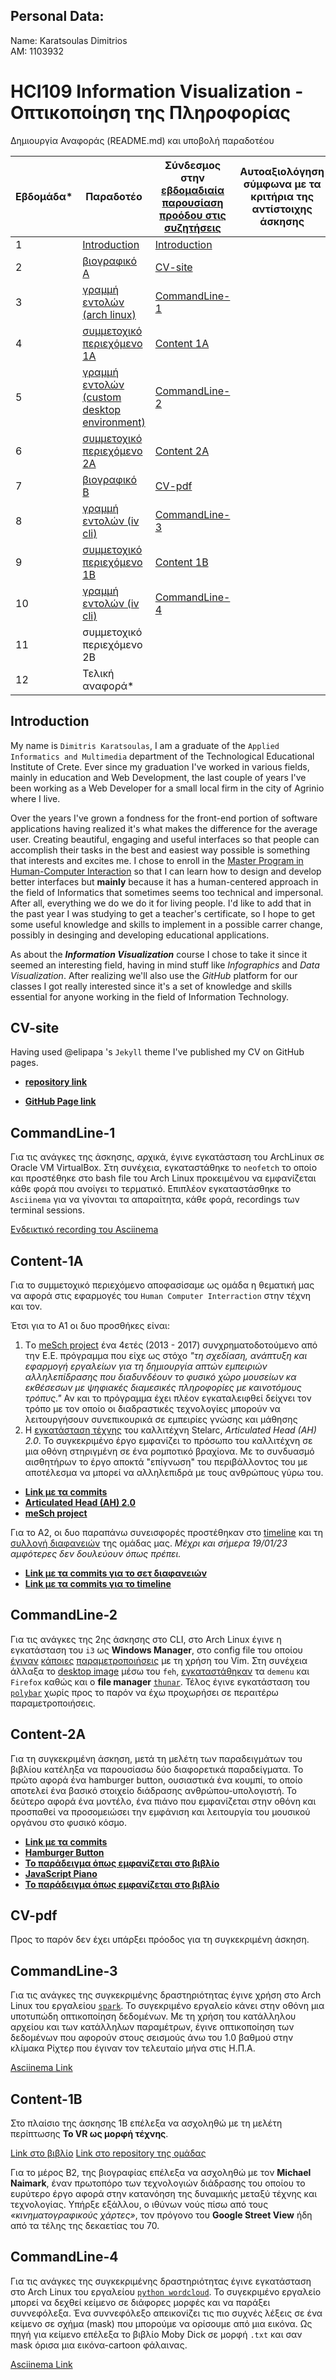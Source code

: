 ## Personal Data:
Name: Karatsoulas Dimitrios</br>
ΑΜ: 1103932</br>

# HCI109 Information Visualization - Οπτικοποίηση της Πληροφορίας
Δημιουργία Αναφοράς (README.md) και υποβολή παραδοτέου

| Εβδομάδα* | Παραδοτέο | Σύνδεσμος στην [εβδομαδιαία παρουσίαση προόδου στις συζητήσεις](https://github.com/upatras-hci/iv/discussions/categories/show-and-tell) | Αυτοαξιολόγηση σύμφωνα με τα κριτήρια της αντίστοιχης άσκησης |
| --- | --- | --- | --- |
| 1 | [Introduction](#Introduction) |[Introduction](https://github.com/upatras-hci/iv/discussions/32) | |
| 2 | [βιογραφικό Α](#CV-site) | [CV-site](https://github.com/upatras-hci/iv/discussions/40)||
| 3 | [γραμμή εντολών (arch linux)](#CommandLine-1) |[CommandLine-1](https://github.com/upatras-hci/iv/discussions/46) | |
| 4 | [συμμετοχικό περιεχόμενο 1A](#Content-1Α) |[Content 1A](https://github.com/upatras-hci/iv/discussions/50) | |
| 5 | [γραμμή εντολών (custom desktop environment)](#CommandLine-2) |[CommandLine-2](https://github.com/upatras-hci/iv/discussions/58) | |
| 6 | [συμμετοχικό περιεχόμενο 2Α](#Content-2Α) |[Content 2A](https://github.com/upatras-hci/iv/discussions/72) | |
| 7 | [βιογραφικό Β](#CV-pdf) |[CV-pdf]() | |
| 8 | [γραμμή εντολών (iv cli)](#CommandLine-3) |[CommandLine-3](https://github.com/upatras-hci/iv/discussions/63) | |
| 9 | [συμμετοχικό περιεχόμενο 1Β](https://github.com/akimo13/iv/tree/1103932/reports/1103932/README.md#Content-2B) |[Content 1Β](https://github.com/upatras-hci/iv/discussions/75) | |
| 10 | [γραμμή εντολών (iv cli)](https://github.com/akimo13/iv/tree/1103932/reports/1103932/README.md#CommandLine-4) |[CommandLine-4](https://github.com/upatras-hci/iv/discussions/63) | |
| 11 | συμμετοχικό περιεχόμενο 2Β | | |
| 12 | Τελική αναφορά* | | |

## Introduction

My name is `Dimitris Karatsoulas`, I am a graduate of the `Applied Informatics and Multimedia` department of the Technological Educational Institute of Crete. Ever since my graduation I've worked in various fields, mainly in education and Web Development, the last couple of years I've been working as a Web Developer for a small local firm in the city of Agrinio where I live.

Over the years I've grown a fondness for the front-end portion of software applications having realized it's what makes the difference for the average user. Creating beautiful, engaging and useful interfaces so that people can accomplish their tasks in the best and easiest way possible is something that interests and excites me. I chose to enroll in the [Master Program in Human-Computer Interaction](https://hcimaster.upatras.gr/) so that I can learn how to design and develop better interfaces but **mainly** because it has a human-centered approach in the field of Informatics that sometimes seems too technical and impersonal. After all, everything we do we do it for living people. I'd like to add that in the past year I was studying to get a teacher's certificate, so I hope to get some useful knowledge and skills to implement in a possible carrer change, possibly in desinging and developing educational applications.

As about the ***Information Visualization*** course I chose to take it since it seemed an interesting field, having in mind stuff like *Infographics* and *Data Visualization*. After realizing we'll also use the *GitHub* platform for our classes I got really interested since it's a set of knowledge and skills essential for anyone working in the field of Information Technology.

## CV-site

Having used @elipapa 's `Jekyll` theme I've published my CV on GitHub pages.

- **[repository link](https://github.com/akimo13/akimo13.github.io)** 

- **[GitHub Page link](https://akimo13.github.io/)**

## CommandLine-1

Για τις ανάγκες της άσκησης, αρχικά, έγινε εγκατάσταση του ArchLinux σε Oracle VM VirtualBox. Στη συνέχεια, εγκαταστάθηκε το `neofetch` το οποίο και προστέθηκε στο bash file του Arch Linux προκειμένου να εμφανίζεται κάθε φορά που ανοίγει το τερματικό. Επιπλέον εγκαταστάσθηκε το `Asciinema` για να γίνονται τα απαραίτητα, κάθε φορά, recordings των terminal sessions.

[Ενδεικτικό recording του Asciinema](https://asciinema.org/a/542371)

## Content-1Α

Για το συμμετοχικό περιεχόμενο αποφασίσαμε ως ομάδα η θεματική μας να αφορά στις εφαρμογές του `Human Computer Interraction` στην τέχνη και τον.

Έτσι για το Α1 οι δυο προσθήκες είναι:
1. Tο [meSch project](https://www.mesch-project.eu/) ένα 4ετές (2013 - 2017) συνχρηματοδοτούμενο από την Ε.Ε. πρόγραμμα που είχε ως στόχο *"τη σχεδίαση, ανάπτυξη και εφαρμογή εργαλείων για τη δημιουργία απτών εμπειριών αλληλεπίδρασης που διαδυνδέουν το φυσικό χώρο μουσείων κα εκθέσεσων με ψηφιακές διαμεσικές πληροφορίες με καινοτόμους τρόπυς."* Αν και το πρόγραμμα έχει πλέον εγκαταλειφθεί δείχνει τον τρόπο με τον οποίο οι διαδραστικές τεχνολογίες μπορούν να λειτουργήσουν συνεπικουρικά σε εμπειρίες γνώσης και μάθησης
2. H [εγκατάσταση τέχνης](https://www.canberra.edu.au/uncover/news-archive/2019/september/talk-to-the-articulated-head-2.0) του καλλιτέχνη Stelarc, *Articulated Head (AH) 2.0*. Το συγκεκριμένο έργο εμφανίζει το πρόσωπο του καλλιτέχνη σε μια οθόνη στηριγμένη σε ένα ρομποτικό βραχίονα. Με το συνδυασμό αισθητήρων το έργο αποκτά "επίγνωση" του περιβάλλοντος του με αποτέλεσμα να μπορεί να αλληλεπιδρά με τους ανθρώπους γύρω του.

 -  **[Link με τα commits](https://github.com/akimo13/site/commits?author=akimo13)**
 -  **[Articulated Head (AH) 2.0](https://aquamarine-unicorn-d025d3.netlify.app/gallery/articulated-head/)**
 -  **[meSch project](https://aquamarine-unicorn-d025d3.netlify.app/gallery/mesch-project/)**
 
 Για το Α2, οι δυο παραπάνω συνεισφορές προστέθηκαν στο [timeline](https://wondrous-paletas-7dd991.netlify.app/timeline/art/) και τη [συλλογή διαφανειών](https://wondrous-paletas-7dd991.netlify.app/slides/art/) της ομάδας μας. 
 *Μέχρι και σήμερα 19/01/23 αμφότερες δεν δουλεύουν όπως πρέπει.*
 
 - **[Link με τα commits για το σετ διαφανειών](https://github.com/akimo13/site/commit/05c4abc44861b75fd77970a02eee7aa693f0ccc7)**
 - **[Link με τα commits για το timeline](https://github.com/akimo13/site/commit/147c7efbc78f8426e5446f2d65a4c026e57cd11c)**

## CommandLine-2

Για τις ανάγκες της 2ης άσκησης στο CLI, στο Arch Linux έγινε η εγκατάσταση του `i3` ως **Windows Manager**, στο config file του οποίου [έγιναν](https://user-images.githubusercontent.com/17239674/203829957-1ce7740c-37f1-4e57-935d-c31c232a348e.png) [κάποιες](https://user-images.githubusercontent.com/17239674/203829898-b2c52ebf-f170-46f9-be16-7fe288ef303d.png) [παραμετροποιήσεις](https://user-images.githubusercontent.com/17239674/206450712-7e346b1c-26b3-4807-8206-d416185741b3.png) με τη χρήση του Vim. Στη συνέχεια άλλαξα το [desktop image](https://user-images.githubusercontent.com/17239674/203830507-b3543efc-5996-4f36-aad3-8b1d90db1e4f.png) μέσω του `feh`, [εγκαταστάθηκαν](https://user-images.githubusercontent.com/17239674/203831223-c076df43-4621-4bee-8a03-55c981a0677e.png) τα `demenu` και `Firefox` καθώς και ο **file manager** [`thunar`](https://user-images.githubusercontent.com/17239674/206440138-ae347959-47b8-452e-9e44-d55433f9753a.png). Τέλος έγινε εγκατάσταση του [`polybar`](https://user-images.githubusercontent.com/17239674/206440796-e33c6571-6af4-4324-95e0-00b4ad0eef4e.png) χωρίς προς το παρόν να έχω προχωρήσει σε περαιτέρω παραμετροποιήσεις.

## Content-2Α

Για τη συγκεκριμένη άσκηση, μετά τη μελέτη των παραδειγμάτων του βιβλίου κατέληξα να παρουσίασω δύο διαφορετικά παραδείγματα. To πρώτο αφορά ένα hamburger button, ουσιαστικά ένα κουμπί, το οποίο αποτελεί ένα βασικό στοιχείο διάδρασης ανθρώπου-υπολογιστή. Το δεύτερο αφορά ένα μοντέλο, ένα πιάνο που εμφανίζεται στην οθόνη και προσπαθεί να προσομειώσει την εμφάνιση και λειτουργία του μουσικού οργάνου στο φυσικό κόσμο.

- **[Link με τα commits](https://github.com/upatras-HCI-2022/site/pull/9/commits)**
- **[Hamburger Button](https://codepen.io/akimo13/pen/JjBobRr)**
- **[Το παράδειγμα όπως εμφανίζεται στο βιβλίο](https://aquamarine-unicorn-d025d3.netlify.app/remix/animated-hamburger-button/)**
- **[JavaScript Piano](https://codepen.io/akimo13/pen/KKBwYxJ)**
- **[Το παράδειγμα όπως εμφανίζεται στο βιβλίο](https://aquamarine-unicorn-d025d3.netlify.app/remix/piano-javascript/)**

## CV-pdf

Προς το παρόν δεν έχει υπάρξει πρόοδος για τη συγκεκριμένη άσκηση.

## CommandLine-3

Για τις ανάγκες της συγκεκριμένης δραστηριότητας έγινε χρήση στο Arch Linux του εργαλείου [`spark`](https://github.com/holman/spark). Το συγεκριμένο εργαλείο κάνει στην οθόνη μια υποτυπώδη οπτικοποίηση δεδομένων. Με τη χρήση του κατάλληλου αρχείου και των κατάλληλων παραμέτρων, έγινε οπτικοποίηση των δεδομένων που αφορούν στους σεισμούς άνω του 1.0 βαθμού στην κλίμακα Ρίχτερ που έγιναν τον τελευταίο μήνα στις Η.Π.Α.

[Asciinema Link](https://asciinema.org/a/544097)

## Content-1B
Στο πλαίσιο της άσκησης 1Β επέλεξα να ασχοληθώ με τη μελέτη περίπτωσης **To VR ως μορφή τέχνης**.

[Link στο βιβλίο](https://wondrous-paletas-7dd991.netlify.app/case-study/vr/)
[Link στο repository της ομάδας](https://github.com/upatras-HCI-2022/site/blob/master/_case-study/vr.md)

Για το μέρος Β2, της βιογραφίας επέλεξα να ασχοληθώ με τον **Michael Naimark**, έναν πρωτοπόρο των τεχνολογιών διάδρασης του οποίου το ευρύτερο έργο αφορά στην κατανόηση της δυναμικής μεταξύ τέχνης και τεχνολογίας. Υπήρξε εξάλλου, ο ιθύνων νούς πίσω από τους *«κινηματογραφικούς χάρτες»*, τον πρόγονο του **Google Street View** ήδη από τα τέλης της δεκαετίας του 70.


## CommandLine-4

Για τις ανάγκες της συγκεκριμένης δραστηριότητας έγινε εγκατάσταση στο Arch Linux του εργαλείου [`python wordcloud`](https://github.com/amueller/word_cloud). Το συγεκριμένο εργαλείο μπορεί να δεχθεί κείμενο σε διάφορες μορφές και να παράξει συννεφόλεξα. Ένα συννεφόλεξο απεικονίζει τις πιο συχνές λέξεις σε ένα κείμενο σε σχήμα (mask) που μπορούμε να ορίσουμε από μια εικόνα. Ως πηγή για κείμενο επέλεξα το βιβλίο Moby Dick σε μορφή `.txt` και σαν mask όρισα μια εικόνα-cartoon φάλαινας. 

[Asciinema Link](https://asciinema.org/a/0PNdOW5BdCEGdIkt6I0zsgYfj)

